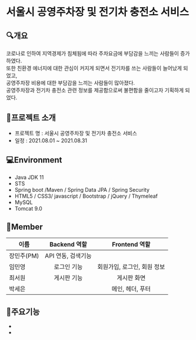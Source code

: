 # 서울시 공영주차장 및 전기차 충전소 서비스 

## :mag:개요
코로나로 인하여 지역경제가 침체됨에 따라 주차요금에 부담감을 느끼는 사람들이 증가하였다.   
또한  친환경 에너지에 대한 관심이 커지게 되면서 전기차를 쓰는 사람들이 늘어났게 되었고,   
공영주차장 비용에 대한 부담감을 느끼는 사람들이 많아졌다.   
공영주차장과 전기차 충전소 관련 정보를 제공함으로써 불편함을 줄이고자 기획하게 되었다.   

## :taxi:프로젝트 소개
* 프로젝트 명 : 서울시 공영주차장 및 전기차 충전소 서비스
* 일정 : 2021.08.01 ~ 2021.08.31

## :computer:Environment
* Java JDK 11
* STS
* Spring boot /Maven / Spring Data JPA / Spring Security
* HTML5 / CSS3/ javascript / Bootstrap / jQuery / Thymeleaf
* MySQL
* Tomcat 9.0


## :couple:Member
|이름|Backend 역할|Frontend 역할|
|------|:---:|:---:|
|장민주(PM)|API 연동, 검색기능||
|임민영|로그인 기능|회원가입, 로그인, 회원 정보|
|최서원|게시판 기능|게시판 화면|
|박세은||메인, 헤더, 푸터|

## :page_facing_up:주요기능
*
*


